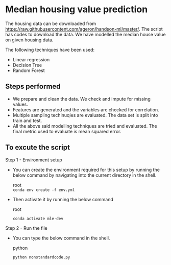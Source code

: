 # Median housing value prediction

The housing data can be downloaded from https://raw.githubusercontent.com/ageron/handson-ml/master/. The script has codes to download the data. We have modelled the median house value on given housing data. 

The following techniques have been used: 

 - Linear regression
 - Decision Tree
 - Random Forest

## Steps performed
 - We prepare and clean the data. We check and impute for missing values.
 - Features are generated and the variables are checked for correlation.
 - Multiple sampling techinuqies are evaluated. The data set is split into train and test.
 - All the above said modelling techniques are tried and evaluated. The final metric used to evaluate is mean squared error.

## To excute the script

Step 1 - Environment setup

- You can create the environment required for this setup by running the below command by navigating into the current directory in the shell.

   root   
   ```conda env create -f env.yml```

- Then activate it by running the below command
 
  root

  ```conda activate mle-dev```

Step 2 - Run the file

- You can type the below command in the shell.
 
  python

  ```python nonstandardcode.py```

